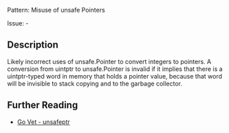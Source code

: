Pattern: Misuse of unsafe Pointers

Issue: -

## Description

Likely incorrect uses of unsafe.Pointer to convert integers to pointers. A
conversion from uintptr to unsafe.Pointer is invalid if it implies that
there is a uintptr-typed word in memory that holds a pointer value, because
that word will be invisible to stack copying and to the garbage collector.

## Further Reading

* [Go Vet - unsafeptr](https://golang.org/cmd/vet/#hdr-Misuse_of_unsafe_Pointers)